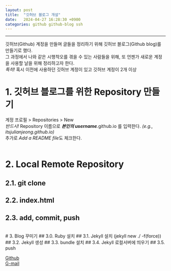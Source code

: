 ```yaml
---
layout: post
title:  "깃허브 블로그 개설"
date:   2024-04-27 16:28:30 +0900
categories: github github-blog ssh
---
```

***
깃허브(Github) 계정을 만들며 글들을 정리하기 위해 깃허브 블로그(Github blog)를 만들기로 했다.  
그 과정에서 나와 같은 시행착오를 겪을 수 있는 사람들을 위해, 또 언젠가 새로운 계정을 사용할 날을 위해 정리하고자 한다.  
*특히!* 혹시 이전에 사용하던 깃허브 계정이 있고  깃허브 계정이 2개 이상
<br />
# 1. 깃허브 블로그를 위한 Repository 만들기
계정 프로필 > Repositories > New  
*반드시!* Repository 이름으로 ***본인의 username***.github.io 를 입력한다. _(e.g., itsjulianjeong.github.io)_  
추가로 *Add a README file*도 체크한다.  
<br />
# 2. Local Remote Repository
## 2.1. git clone  
## 2.2. index.html  
## 2.3. add, commit, push  
<br />
# 3. Blog 꾸미기
## 3.0. Ruby 설치  
## 3.1. Jekyll 설치 (jekyll new ./ -f(force))  
## 3.2. Jekyll 생성  
## 3.3. bundle 설치  
## 3.4. Jekyll 로컬서버에 띄우기  
## 3.5. push  






[Github][git-hub]  
[G-mail][g-mail]

[git-hub]: https://github.com/6wannnn
[g-mail]: its.julianjeong@gmail.com